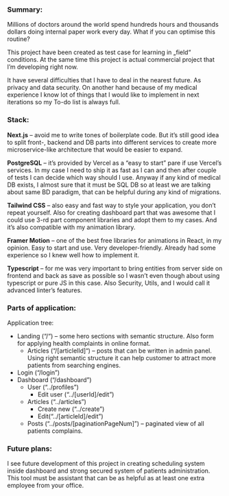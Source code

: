 ### Summary:

Millions of doctors around the world spend hundreds hours and thousands dollars doing internal paper work every day. What if you can optimise this routine?

This project have been created as test case for learning in „field“ conditions. At the same time this project is actual commercial project that I’m developing right now.

It have several difficulties that I have to deal in the nearest future. As privacy and data security. On another hand because of my medical experience I know lot of things that I would like to implement in next iterations so my To-do list is always full.

### Stack:

**Next.js** – avoid me to write tones of boilerplate code. But it’s still good idea to split front-, backend and DB parts into different services to create more microservice-like architecture that would be easier to expand.

**PostgreSQL** – it’s provided by Vercel as a “easy to start” pare if use Vercel’s services. In my case I need to ship it as fast as I can and then after couple of tests I can decide which way should I use. Anyway if any kind of medical DB exists, I almost sure that it must be SQL DB so at least we are talking about same BD paradigm, that can be helpful during any kind of migrations.

**Tailwind CSS** – also easy and fast way to style your application, you don’t repeat yourself. Also for creating dashboard part that was awesome that I could use 3-rd part component libraries and adopt them to my cases. And it’s also compatible with my animation library.

**Framer Motion** – one of the best free libraries for animations in React, in my opinion. Easy to start and use. Very developer-friendly. Already had some experience so I knew well how to implement it.

**Typescript** – for me was very important to bring entities from server side on frontend and back as save as possible so I wasn’t even though about using typescript or pure JS in this case. Also Security, Utils, and I would call it advanced linter’s features.

### Parts of application:

Application tree:

- Landing (“/“) – some hero sections with semantic structure. Also form for applying health complaints in online format.
  - Articles (“/[articlelId]“) – posts that can be written in admin panel. Using right semantic structure it can help customer to attract more patients from searching engines.
- Login (“/login”)
- Dashboard (“/dashboard”)
  - User (“../profiles”)
    - Edit user (“../[userId]/edit”)
  - Articles (“../articles”)
    - Create new (“../create”)
    - Edit(“../[articleId]/edit”)
  - Posts (“../posts/[paginationPageNum]”) – paginated view of all patients complains.

### Future plans:

I see future development of this project in creating scheduling system inside dashboard and strong secured system of patients administration. This tool must be assistant that can be as helpful as at least one extra employee from your office.
